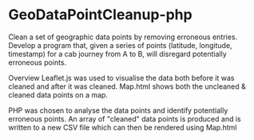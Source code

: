 GeoDataPointCleanup-php
=======================

Clean a  set of geographic data points by removing erroneous entries.
Develop a program that, given a series of points (latitude, longitude, timestamp) for a cab journey from A to B, will disregard potentially erroneous points.

Overview
Leaflet.js was used to visualise the data both before it was cleaned and after it was cleaned.
Map.html shows both the uncleaned & cleaned data points on a map.

PHP was chosen to analyse the data points and identify potentially erroneous points.
An array of "cleaned" data points is produced and is written to a new CSV file which can then be rendered using Map.html
